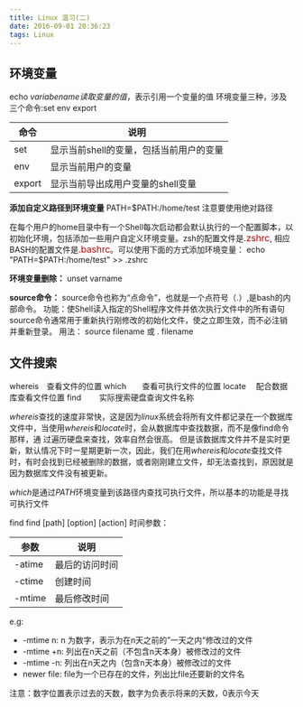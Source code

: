 ```yaml
---
title: Linux 温习(二)
date: 2016-09-01 20:36:23
tags: Linux
---
```


## 环境变量
echo $variabename  读取变量的值，$表示引用一个变量的值
环境变量三种，涉及三个命令:set env export

|命令|说明|
|----|----|
|set |显示当前shell的变量，包括当前用户的变量|
|env |显示当前用户的变量|
|export|显示当前导出成用户变量的shell变量|

**添加自定义路径到环境变量**
    PATH=$PATH:/home/test
注意要使用绝对路径

在每个用户的home目录中有一个Shell每次启动都会默认执行的一个配置脚本，以初始化环境，包括添加一些用户自定义环境变量。zsh的配置文件是<font color="Crimsom" size=3>.zshrc</font>, 相应BASH的配置文件是<font color="Crimsom" size=3>.bashrc</font>。可以使用下面的方式添加环境变量：
    echo "PATH=$PATH:/home/test" >> .zshrc

**环境变量删除：**
   unset varname

**source命令：**
source命令也称为“点命令”，也就是一个点符号（.）,是bash的内部命令。
功能：使Shell读入指定的Shell程序文件并依次执行文件中的所有语句
source命令通常用于重新执行刚修改的初始化文件，使之立即生效，而不必注销并重新登录。
用法：
    source filename 或 . filename


## 文件搜索

whereis　查看文件的位置
which　　查看可执行文件的位置
locate　 配合数据库查看文件位置
find　　 实际搜索硬盘查询文件名称


*whereis*查找的速度非常快，这是因为*linux*系统会将所有文件都记录在一个数据库文件中，当使用*whereis*和*locate*时，会从数据库中查找数据，而不是像find命令那样，通 过遍历硬盘来查找，效率自然会很高。 
但是该数据库文件并不是实时更新，默认情况下时一星期更新一次，因此，我们在用*whereis*和*locate*查找文件时，有时会找到已经被删除的数据，或者刚刚建立文件，却无法查找到，原因就是因为数据库文件没有被更新。

*which*是通过*PATH*环境变量到该路径内查找可执行文件，所以基本的功能是寻找可执行文件

find
find [path] [option] [action]
时间参数：

|参数|说明|
|----|----|
|-atime |最后的访问时间|
|-ctime |创建时间|
|-mtime|最后修改时间|
e.g:
- -mtime n: n 为数字，表示为在n天之前的”一天之内“修改过的文件
- -mtime +n: 列出在n天之前（不包含n天本身）被修改过的文件
- -mtime -n: 列出在n天之内（包含n天本身）被修改过的文件
- newer file: file为一个已存在的文件，列出比file还要新的文件名

注意：数字位置表示过去的天数，数字为负表示将来的天数，0表示今天

